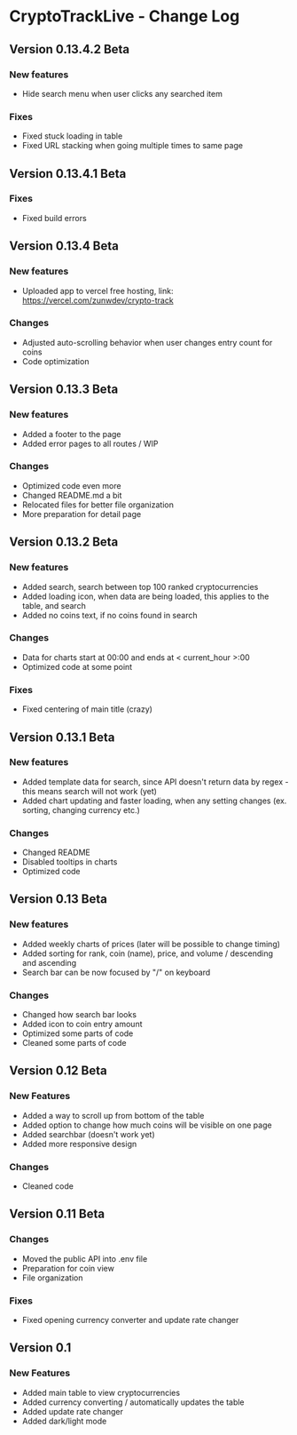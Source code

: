 # CryptoTrackLive - Change Log

## Version 0.13.4.2 Beta

### New features

- Hide search menu when user clicks any searched item

### Fixes

- Fixed stuck loading in table
- Fixed URL stacking when going multiple times to same page

## Version 0.13.4.1 Beta

### Fixes

- Fixed build errors

## Version 0.13.4 Beta

### New features

- Uploaded app to vercel free hosting, link: https://vercel.com/zunwdev/crypto-track

### Changes

- Adjusted auto-scrolling behavior when user changes entry count for coins
- Code optimization

## Version 0.13.3 Beta

### New features

- Added a footer to the page
- Added error pages to all routes / WIP

### Changes

- Optimized code even more
- Changed README.md a bit
- Relocated files for better file organization
- More preparation for detail page

## Version 0.13.2 Beta

### New features

- Added search, search between top 100 ranked cryptocurrencies
- Added loading icon, when data are being loaded, this applies to the table, and search
- Added no coins text, if no coins found in search

### Changes

- Data for charts start at 00:00 and ends at < current_hour >:00
- Optimized code at some point

### Fixes

- Fixed centering of main title (crazy)

## Version 0.13.1 Beta

### New features

- Added template data for search, since API doesn't return data by regex - this means search will not work (yet)
- Added chart updating and faster loading, when any setting changes (ex. sorting, changing currency etc.)

### Changes

- Changed README
- Disabled tooltips in charts
- Optimized code

## Version 0.13 Beta

### New features

- Added weekly charts of prices (later will be possible to change timing)
- Added sorting for rank, coin (name), price, and volume / descending and ascending
- Search bar can be now focused by "/" on keyboard

### Changes

- Changed how search bar looks
- Added icon to coin entry amount
- Optimized some parts of code
- Cleaned some parts of code

## Version 0.12 Beta

### New Features

- Added a way to scroll up from bottom of the table
- Added option to change how much coins will be visible on one page
- Added searchbar (doesn't work yet)
- Added more responsive design

### Changes

- Cleaned code

## Version 0.11 Beta

### Changes

- Moved the public API into .env file
- Preparation for coin view
- File organization

### Fixes

- Fixed opening currency converter and update rate changer

## Version 0.1

### New Features

- Added main table to view cryptocurrencies
- Added currency converting / automatically updates the table
- Added update rate changer
- Added dark/light mode
